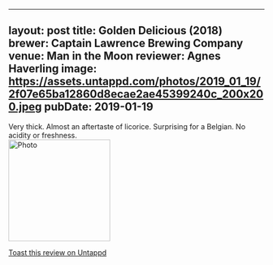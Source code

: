 
---
layout: post
title:  Golden Delicious (2018)
brewer: Captain Lawrence Brewing Company
venue: Man in the Moon
reviewer: Agnes Haverling
image: https://assets.untappd.com/photos/2019_01_19/2f07e65ba12860d8ecae2ae45399240c_200x200.jpeg
pubDate: 2019-01-19
---

Very thick. Almost an aftertaste of licorice. Surprising for a Belgian. No acidity or freshness.
						  <br />
						  <img height="200" width="200" src="https://assets.untappd.com/photos/2019_01_19/2f07e65ba12860d8ecae2ae45399240c_200x200.jpeg" alt="Photo">         
						
[Toast this review on Untappd](https://untappd.com/user/StoutEmpire/checkin/702568866)
